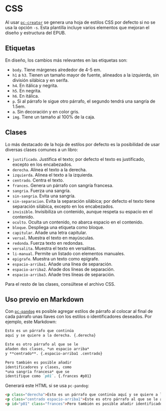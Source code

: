 # CSS

Al usar [`pc-creator`](https://github.com/NikaZhenya/pecas/tree/master/epub/creator)
se genera una hoja de estilos CSS por defecto si no se
usa la opción `-s`. Esta plantilla incluye varios elementos que mejoran el 
diseño y estructura del EPUB.

## Etiquetas

En diseño, los cambios más relevantes en las etiquetas son:

* `body`. Tiene márgenes alrededor de 4-5 em.
* `h1` a `h3`. Tienen un tamaño mayor de fuente, alineados a la izquierda, sin división silábica y en serifa.
* `h4`. En itálica y negrita.
* `h5`. En negrita.
* `h6`. En itálica.
* `p`. Si al párrafo le sigue otro párrafo, el segundo tendrá una sangría de 1.5em.
* `a`. Sin decoración y en color gris.
* `img`. Tiene un tamaño al 100% de la caja.

## Clases

Lo más destacado de la hoja de estilos por defecto es la posibilidad de usar
diversas clases comunes a un libro:

* `justificado`. Justifica el texto; por defecto el texto es justificado, excepto en los encabezados.
* `derecha`. Alinea el texto a la derecha.
* `izquierda`. Alinea el texto a la izquierda.
* `centrado`. Centra el texto.
* `frances`. Genera un párrafo con sangría francesa.
* `sangria`. Fuerza una sangría.
* `sin-sangria`. Evita una sangría.
* `sin-separacion`. Evita la separación silábica; por defecto el texto tiene separación silábica, excepto en los encabezados.
* `invisible`. Invisibiliza un contenido, aunque respeta su espacio en el contenido.
* `oculto`. Oculta un contenido, no abarca espacio en el contenido.
* `bloque`. Despliega una etiqueta como bloque.
* `capitular`. Añade una letra capitular.
* `versal`. Muestra el texto en mayúsculas.
* `redonda`. Fuerza texto en redondas.
* `versalita`. Muestra el texto en versalitas.
* `li-manual`. Permite un listado con elementos manuales.
* `epigrafe`. Muestra un texto como epígrafe.
* `espacio-arriba1`. Añade una línea de separación.
* `espacio-arriba2`. Añade dos líneas de separación.
* `espacio-arriba3`. Añade tres líneas de separación.

Para el resto de las clases, consúltese el archivo CSS.

## Uso previo en Markdown

Con [`pc-pandog`](https://github.com/NikaZhenya/pecas/tree/master/archivo-madre/pandog)
es posible agregar estilos de párrafo al colocar al final de cada párrafo unas
llaves con los estilos o identificadores deseados. Por ejemplo, este Markdown:

```markdown
Esto es un párrafo que continúa 
aquí y se quiere a la derecha. {.derecha}

Este es otro párrafo al que se le
añaden dos clases, *un espacio arriba*
y **centrado**. {.espacio-arriba1 .centrado}

Pero también es posible añadir
identificadores y clases, como
*una sangría francesa* que se
identifique como `p01`. {.frances #p01}
```

Generará este HTML si se usa `pc-pandog`:

```html
<p class="derecha">Esto es un párrafo que continúa aquí y se quiere a la derecha.</p>
<p class="centrado espacio-arriba1">Este es otro párrafo al que se le añaden dos clases, <em>un espacio arriba</em> y <bold>centrado</bold>.</p>
<p id="p01" class="frances">Pero también es posible añadir identificadores y clases, como <em>una sangría francesa</em> que se identifique como <code>p01</code>.</p>
```
